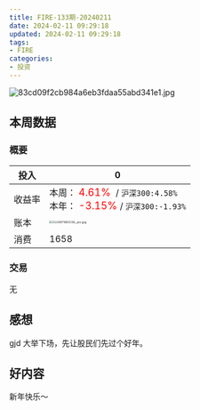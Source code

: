 ```yaml
---
title: FIRE-133期-20240211
date: 2024-02-11 09:29:18
updated: 2024-02-11 09:29:18
tags:
- FIRE
categories:
- 投资
---
```


![83cd09f2cb984a6eb3fdaa55abd341e1.jpg](https://s2.loli.net/2024/02/18/jOdrlcqwhBTeXRG.jpg)

## 本周数据

### 概要

| 投入   | 0                                                      |
| ------ | ------------------------------------------------------------ |
| 收益率 | 本周：<font color="red" size=4> 4.61% </font> / `沪深300:4.58%`    <br />本年：<font color="red" size=4> -3.15% </font>/ `沪深300:-1.93%` |
| 账本   | <img src="https://s2.loli.net/2024/02/18/GQ5IF6rmaliJAsk.jpg" alt="211697983156_.pic.jpg" style="zoom:33%;" /> |
| 消费   | 1658                                               |

### 交易
无


## 感想

gjd 大举下场，先让股民们先过个好年。


## 好内容

新年快乐～
